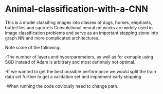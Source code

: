 # Animal-classification-with-a-CNN
This is a model classifing images into classes of dogs, horses, elephants, butterflies and squirrels
Convolutional neural networks are widely used in image classification problems and serve as an important stepping stone into graph NN and more complicated architectures.

Note some of the following:

-The number of layers and hyperparemeters, as well as for exmaple using SGD instead of Adam is arbitrary and most definitely not optimal.


-If we wanted to get the best possible performance we would split the train data set further to get a validation set and implement early stopping.


-When running the code obviously need to change path.


